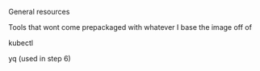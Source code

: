General resources 

Tools that wont come prepackaged with whatever I base the image off of

kubectl

yq (used in step 6)